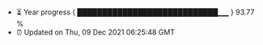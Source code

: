 - ⏳ Year progress { ████████████████████████████▁▁ } 93.77 %
- ⏰ Updated on Thu, 09 Dec 2021 06:25:48 GMT

